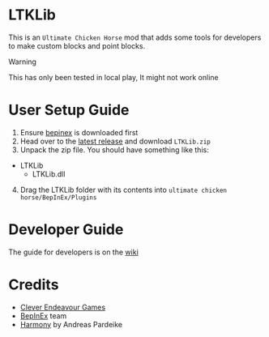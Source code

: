 # LTKLib
This is an `Ultimate Chicken Horse`  mod that adds some tools for developers to make custom blocks and point blocks.
> [!WARNING]
> This has only been tested in local play, It might not work online

# User Setup Guide
1. Ensure [bepinex](https://docs.bepinex.dev/articles/user_guide/installation/index.html) is downloaded first
2. Head over to the [latest release](https://github.com/lotok14/LTKLib/releases/latest) and download `LTKLib.zip`
3. Unpack the zip file. You should have something like this:
 - LTKLib
      - LTKLib.dll
4. Drag the LTKLib folder with its contents into `ultimate chicken horse/BepInEx/Plugins`

# Developer Guide
The guide for developers is on the [wiki](https://github.com/lotok14/LTKLib/wiki)

# Credits
- [Clever Endeavour Games](https://www.cleverendeavourgames.com/)
- [BepInEx](https://github.com/BepInEx/BepInEx) team
- [Harmony](https://github.com/pardeike/Harmony) by Andreas Pardeike
